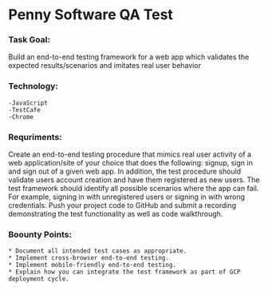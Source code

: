# Penny Software QA Test
### Task Goal:
Build an end-to-end testing framework for a web app which validates the expected results/scenarios and imitates real user behavior
### Technology: 
    -JavaScript
    -TestCafe
    -Chrome
### Requriments:
Create an end-to-end testing procedure that mimics real user activity of a web application/site of your choice that does the following: signup, sign in and sign out of a given web app. In addition, the test procedure should validate users account creation and have them registered as new users. The test framework should identify all possible scenarios where the app can fail. For example, signing in with unregistered users or signing in with wrong credentials. Push your project code to GitHub and submit a recording demonstrating the test functionality as well as code walkthrough.
### Boounty Points:
    * Document all intended test cases as appropriate.
    * Implement cross-browser end-to-end testing.
    * Implement mobile-friendly end-to-end testing.
    * Explain how you can integrate the test framework as part of GCP deployment cycle.

